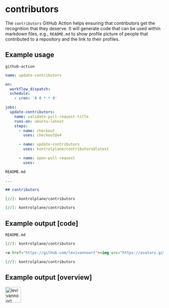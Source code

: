 # contributors

The `contributors` GitHub Action helps ensuring that contributors get the recognition that they deserve. It will generate code that can be used within markdown files, e.g., `README.md` to show profile picture of people that contributed to a repository and the link to their profiles.

## Example usage

`github-action`

```yaml
name: update-contributors

on:
  workflow_dispatch:
  schedule:
    - cron: '0 0 * * 0'

jobs:
  update-contributors:
    name: validate-pull-request-title
    runs-on: ubuntu-latest
    steps:
      - name: checkout
        uses: checkout@v4

      - name: update-contributors
        uses: kontrolplane/contributors@latest

      - name: open-pull-request
        uses: 
```

`README.md`

```markdown
...

## contributors

[//]: kontrolplane/contributors

[//]: kontrolplane/contributors
```


## Example output [code]

`README.md`

```markdown
[//]: kontrolplane/contributors

<a href="https://github.com/levivannoort"><img src="https://avatars.githubusercontent.com/u/73097785?v=4" title="levivannoort" width="50" height="50"></a>

[//]: kontrolplane/contributors
```

## Example output [overview]

[//]: kontrolplane/contributors

<a href="https://github.com/levivannoort"><img src="https://avatars.githubusercontent.com/u/73097785?v=4" title="levivannoort" width="50" height="50"></a>

[//]: kontrolplane/contributors